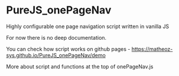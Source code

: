 # PureJS_onePageNav

Highly configurable one page navigation script written in vanilla JS

For now there is no deep documentation.

You can check how script works on github pages - https://matheoz-sys.github.io/PureJS_onePageNav/demo

More about script and functions at the top of onePageNav.js
